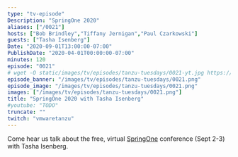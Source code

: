 ```yaml
---
type: "tv-episode"
Description: "SpringOne 2020"
aliases: ["/0021"]
hosts: ["Bob Brindley","Tiffany Jernigan","Paul Czarkowski"]
guests: ["Tasha Isenberg"]
Date: "2020-09-01T13:00:00-07:00"
PublishDate: "2020-04-01T00:00:00-07:00"
minutes: 120
episode: "0021"
# wget -O static/images/tv/episodes/tanzu-tuesdays/0021-yt.jpg https://img.youtube.com/vi/TODO/mqdefault.jpg
episode_banner: "/images/tv/episodes/tanzu-tuesdays/0021.png"
episode_image: "/images/tv/episodes/tanzu-tuesdays/0021.png"
images: ["/images/tv/episodes/tanzu-tuesdays/0021.png"]
title: "SpringOne 2020 with Tasha Isenberg"
#youtube: "TODO"
truncate: ""
twitch: "vmwaretanzu"
---
```


Come hear us talk about the free, virtual [SpringOne](https://springone.io/) conference (Sept 2-3) with Tasha Isenberg.
